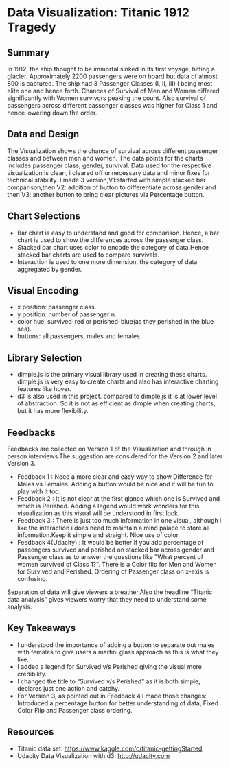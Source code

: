 # Data Visualization: Titanic 1912 Tragedy #
 
## Summary ##
In 1912, the ship thought to be immortal sinked in its first voyage, hitting a glacier.
Approximately 2200 passengers were on board but data of almost 890 is captured.
The ship had 3 Passenger Classes (I, II, III) I being most elite one and hence forth.
Chances of Survival of Men and Women differed significantly with Women survivors peaking the count. Also survival of passengers across different passenger classes was higher for Class 1 and hence lowering down the order.

## Data and Design ##
The Visualization shows the chance of survival across different passenger classes and between men and women. The data points for the charts includes passenger class, gender, survival.
Data used for the respective visualization is clean, i cleared off unnecessary data and minor fixes for technical stability.
I made 3 version,V1:started with simple stacked bar comparison,then V2: addition of button to differentiate across gender and then V3: another button to bring clear pictures via Percentage button.

## Chart Selections ##
* Bar chart is easy to understand and good for comparison. Hence, a bar chart is used to show the differences across the passenger class.
* Stacked bar chart uses color to encode the category of data.Hence stacked bar charts are used to compare survivals.
* Interaction is used to one more dimension, the category of data aggregated by gender.
## Visual Encoding ##
* x position: passenger class.
* y position: number of passenger n.
* color hue: survived-red or perished-blue(as they perished in the blue sea).
* buttons: all passengers, males and females.
## Library Selection ##
* dimple.js is the primary visual library used in creating these charts. dimple.js is very easy to create charts and also has interactive charting features like hover.
* d3 is also used in this project. compared to dimple.js it is at lower level of abstraction. So it is not as efficient as dimple when creating charts, but it has more flexibility.
## Feedbacks ##
Feedbacks are collected on Version 1 of the Visualization and through in person interviews.The suggestion are considered for the Version 2 and later Version 3.
* Feedback 1 : Need a more clear and easy way to show Difference for Males vs Females. Adding a button would be nice and it will be fun to play with it too.
* Feedback 2 : It is not clear at the first glance which one is Survived and which is  Perished. Adding a legend would work wonders for this visualization as this visual will be understood in first look.
* Feedback 3 : There is just too much information in one visual, although i like the interaction i does need to maintain a mind palace to store all information.Keep it simple and straight. Nice use of color.
* Feedback 4(Udacity) : It would be better if you add percentage of passengers survived and perished on stacked bar across gender and Passenger class as to answer the questions like "What percent of women survived of Class 1?".
There is a Color flip for Men and Women for Survived and Perished.
Ordering of Passenger class on x-axis is confusing.

Separation of data will give viewers a breather.Also the headline “Titanic data analysis” gives viewers worry that they need to understand some analysis.
## Key Takeaways ##
   * I understood the importance of adding a button to separate out males with females to give users a martini glass approach as this is what they like. 
   * I added a legend for Survived v/s Perished giving the visual more credibility.
   * I changed the title to “Survived v/s Perished” as it is both simple, declares just one action and catchy.
   * For Version 3, as pointed out in Feedback 4,I made those changes:
   Introduced a percentage button for better understanding of data,
   Fixed Color Flip and Passenger class ordering.
## Resources ##
   * Titanic data set: https://www.kaggle.com/c/titanic-gettingStarted
   * Udacity Data Visualization with d3: http://udacity.com
